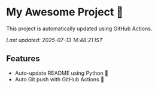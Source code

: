 # My Awesome Project 🚀

This project is automatically updated using GitHub Actions.

_Last updated: 2025-07-13 14:48:21 IST_

## Features
- Auto-update README using Python 🐍
- Auto Git push with GitHub Actions 🤖
